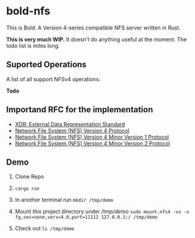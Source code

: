# bold-nfs

This is Bold. A Version 4-series compatible NFS server written in Rust.

**This is very much WIP.** It doesn't do anything useful at the moment. The todo list is miles long.

## Suported Operations
A list of all support NFSv4 operations:

**Todo**

## Importand RFC for the implementation
- [XDR: External Data Representation Standard](https://datatracker.ietf.org/doc/html/rfc4506)
- [Network File System (NFS) Version 4 Protocol](https://datatracker.ietf.org/doc/html/rfc7530)
- [Network File System (NFS) Version 4 Minor Version 1 Protocol](https://datatracker.ietf.org/doc/html/rfc5661)
- [Network File System (NFS) Version 4 Minor Version 2 Protocol](https://datatracker.ietf.org/doc/html/rfc7862)


## Demo

1. Clone Repo
2. `cargo run`

3. In another terminal run 
`mkdir /tmp/demo`


4. Mount _this_ project directory under _/tmp/demo_ `sudo mount.nfs4 -vv -o fg,sec=none,vers=4.0,port=11112 127.0.0.1:/ /tmp/demo`

5. Check out `ls /tmp/demo`


